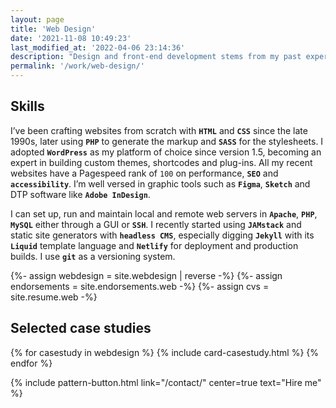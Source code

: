 ```yaml
---
layout: page
title: 'Web Design'
date: '2021-11-08 10:49:23'
last_modified_at: '2022-04-06 23:14:36'
description: "Design and front-end development stems from my past experience with publishing. I strive for accessibility and sustainability through exceptional optimization."
permalink: '/work/web-design/'
---
```

## Skills

I’ve been crafting websites from scratch with **`HTML`** and **`CSS`** since the late 1990s, later using **`PHP`** to generate the markup and **`SASS`** for the stylesheets. I adopted **`WordPress`** as my platform of choice since version 1.5, becoming an expert in building custom themes, shortcodes and plug-ins. All my recent websites have a Pagespeed rank of `100` on performance, **`SEO`** and **`accessibility`**. I’m well versed in graphic tools such as **`Figma`**, **`Sketch`** and DTP software like **`Adobe InDesign`**.

I can set up, run and maintain local and remote web servers in **`Apache`**, **`PHP`**, **`MySQL`** either through a GUI or **`SSH`**. I recently started using **`JAMstack`** and static site generators with **`headless CMS`**, especially digging **`Jekyll`** with its **`Liquid`** template language and **`Netlify`** for deployment and production builds. I use **`git`** as a versioning system.

<section class="h-feed m2m-entry my-5 pb-3">
{%- assign webdesign = site.webdesign | reverse -%}
{%- assign endorsements = site.endorsements.web -%}
{%- assign cvs = site.resume.web -%}
  <h2 class="p-name h1 fs-1 text-center text-uppercase m2m-text-rotate my-5">Selected case studies</h2>
  <div class="card-group">
    <div class="h-feed row row-cols-1 row-cols-sm-2 g-4">
    {% for casestudy in webdesign %}
    {% include card-casestudy.html %}
    {% endfor %}
    </div>
  </div>
</section>

{% include pattern-button.html link="/contact/" center=true text="Hire me" %}
